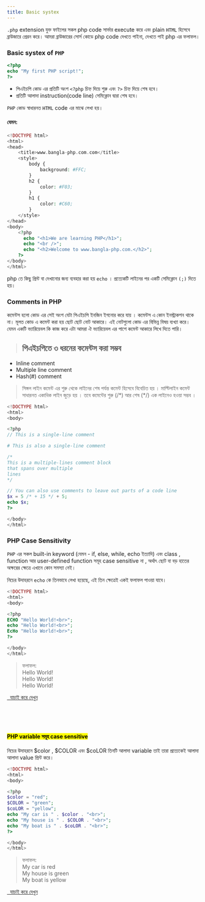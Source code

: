 ```yaml
---
title: Basic systex
---
```



`.php` extension যুক্ত ফাইলের সকল php code সার্ভার execute করে এবং plain `HTML` হিসেবে ব্রাউজারে প্রেরন করে। আমরা ব্রাউজারের সোর্স কোডে php code দেখতে পাইনা, দেখতে পাই php এর ফলাফল।


### Basic systex of `PHP`

```php
<?php
echo "My first PHP script!";
?>
```


* পিএইচপি কোড এর প্রতিটি অংশ `<?php` চিহ্ন দিয়ে শুরু এবং `?>` চিহ্ন দিয়ে শেষ হবে।
* প্রতিটি আলাদা instruction(code line) সেমিক্লোন দ্বারা শেষ হবে।

`PHP` কোড স্বাধারনত `HTML` code এর মাঝে লেখা হয়।

#### যেমন:


```php
<!DOCTYPE html>
<html>
<head>
    <title>www.bangla-php.com.com</title>
    <style>
        body {
            background: #FFC;
        }
        h2 {
            color: #F03;
        }
        h1 {
            color: #C60;
        }
    </style>
</head>
<body>
    <?php
      echo "<h1>We are learning PHP</h1>"; 
      echo "<br />";
      echo "<h2>Welcome to www.bangla-php.com.</h2>";
    ?>
</body>
</html>
```

php তে কিছু প্রিন্ট বা দেখানোর জন্য ব্যবহার করা হয় `echo` । প্রত্যেকটি লাইনের পর একটি সেমিক্লোন `(;)` দিতে হয়।


### Comments in PHP
কমেন্টস হলো কোড এর সেই অংশ যেটা পিএইচপি ইনজিন ইগনোর করে যায় । কমেন্টস এ কোন ইনস্ট্রাকশন থাকে না। মূলত কোড এ কমেন্ট করা হয় ছোট ছোট নোট আকারে। এই নোটগুলো কোড এর বিভিন্ন বিষয় ব্যখ্যা করে। যেমন একটি ভ্যারিয়েবল কি কাজ করে এটা আমরা ঐ ভ্যারিয়েবল এর পাশে কমেন্ট আকারে লিখে দিতে পারি।

> **পিএইচপিতে ৩ ধরনের কমেন্টস করা সম্ভব**
> ---
* Inline comment
* Multiple line comment
* Hash(#) comment



>সিঙ্গল লাইন কমেন্ট এর শুরু থেকে লাইনের শেষ পর্যন্ত কমেন্ট হিসেবে বিবেচিত হয় । মাল্টিলাইন কমেন্ট সাধারনত একাধিক লাইন জুড়ে হয় । তবে কমেন্টের শুরু (/\*) আর শেষ (\*/) এক লাইনেও হওয়া সম্ভব ।

```php
<!DOCTYPE html>
<html>
<body>

<?php
// This is a single-line comment

# This is also a single-line comment

/*
This is a multiple-lines comment block
that spans over multiple
lines
*/

// You can also use comments to leave out parts of a code line
$x = 5 /* + 15 */ + 5;
echo $x;
?>

</body>
</html>
```

### PHP Case Sensitivity
`PHP` এর সকল built-in keyword (যেমন -  if, else, while, echo ইত্যাদি) এবং class , function আর user-defined function সমূহ case sensitive না , অর্থাৎ ছোট বা বড় হাতের অক্ষরের ক্ষেত্রে এখানে কোন সমস্যা নেই।

নিচের উদাহরনে `echo` কে তিনভাবে লেখা হয়েছে, এই তিন ক্ষেত্রেই একই ফলাফল পাওয়া যাবে।

```php
<!DOCTYPE html>
<html>
<body>

<?php
ECHO "Hello World!<br>";
echo "Hello World!<br>";
EcHo "Hello World!<br>";
?>

</body>
</html>
```

> ফলাফল:<br>
Hello World!<br>
Hello World!<br>
Hello World!<br>

<a href="http://code.runnable.com/V5GiUSTLuqpblDUC/case-sensitivity-1-for-php" target="_blank" class="try-it"><i class="fa fa-play"></i>&nbsp;&nbsp;যাচাই করে দেখুন</a>

<br/><br/><br/>

#### <mark>PHP variable সমূহ case sensitive</mark>
নিচের উদাহরনে $color , $COLOR এবং $coLOR তিনটি আলাদা variable তাই তারা প্রত্যেকেই আলাদা আলাদা value প্রিন্ট করে।

```php
<!DOCTYPE html>
<html>
<body>

<?php
$color = "red";
$COLOR = "green";
$coLOR = "yellow";
echo "My car is " . $color . "<br>";
echo "My house is " . $COLOR . "<br>";
echo "My boat is " . $coLOR . "<br>";
?>

</body>
</html>
```
> ফলাফল:<br>
My car is red<br/>
My house is green<br/>
My boat is yellow<br/>

<a href="http://code.runnable.com/V5Gi3T66W7Bbg3Nd/case-sensitivity-2-for-php" target="_blank" class="try-it"><i class="fa fa-play"></i>&nbsp;&nbsp;যাচাই করে দেখুন</a>